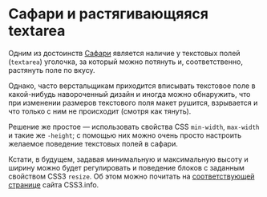 # Сафари и растягивающяяся textarea

Одним из достоинств [Сафари](http://www.apple.com/safari/) является наличие у текстовых полей (`textarea`) уголочка, за который можно потянуть и, соответственно, растянуть поле по вкусу.

Однако, часто верстальщикам приходится вписывать текстовое поле в какой-нибудь навороченный дизайн и иногда можно обнаружить, что при изменении размеров текстового поля макет рушится, взрывается и что только с ним не происходит (смотря как тянуть).

Решение же простое — использовать свойства CSS `min-width`, `max-width` и такие же `-height`; с помощью них можно очень просто настроить желаемое поведение текстовых полей в сафари.

Кстати, в будущем, задавая минимальную и максимальную высоту и ширину можно будет регулировать и поведение блоков с заданным свойством CSS3 `resize`. Об этом можно почитать на [соответствующей странице](http://www.css3.info/preview/resize/) сайта CSS3.info.

